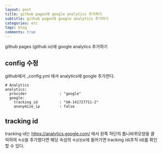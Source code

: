 ```yaml
---
layout: post
title: github pages에 google analytics 추가하기
subtitle: github pages에 google analytics 추가하기
categories: etc
tags: blog
comments: true
---
```


github pages (github io)에 google analytics 추가하기

## config 수정
github에서 _config.yml 에서 analytics에 google 추가한다.

```
# Analytics
analytics:
  provider               : "google" 
  google:
    tracking_id          : "UA-141727711-2"
    anonymize_ip         : false 
```

## tracking id
tracking id는 https://analytics.google.com/ 에서 왼쪽 하단의 톱니바퀴모양을 클릭하여 `속성`을 추가했다면
해당 속성의 `속성정보`에 들어가면 tracking id(추적 id)를 확인할 수 있다.